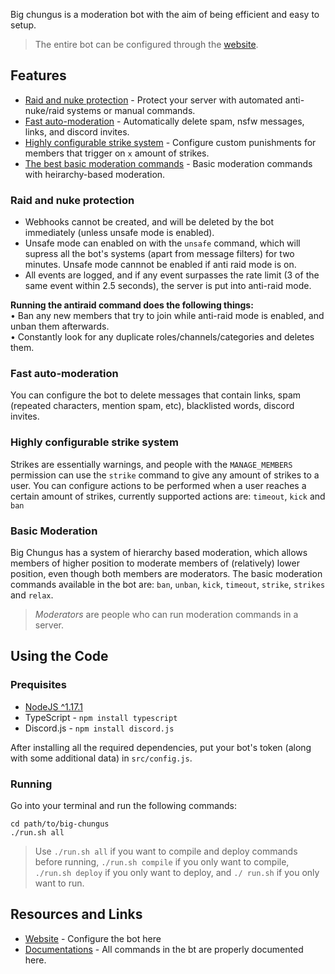 Big chungus is a moderation bot with the aim of being efficient and easy to setup.
> The entire bot can be configured through the [website](NOT_IMPLEMENTED).

## Features
* [Raid and nuke protection](https://github.com/duckie451/big-chungus#raid-and-nuke-protection) - Protect your server with automated anti-nuke/raid systems or manual commands.
* [Fast auto-moderation](https://github.com/duckie451/big-chungus#fast-auto-moderation) - Automatically delete spam, nsfw messages, links, and discord invites.
* [Highly configurable strike system](https://github.com/duckie451/big-chungus#highly-configurable-strike-system) - Configure custom punishments for members that trigger on `x` amount of strikes.
* [The best basic moderation commands](https://github.com/duckie451/big-chungus#basic-moderation) - Basic moderation commands with heirarchy-based moderation.

### Raid and nuke protection
* Webhooks cannot be created, and will be deleted by the bot immediately (unless unsafe mode is enabled).
* Unsafe mode can enabled on with the `unsafe` command, which will supress all the bot's systems (apart from message filters) for two minutes. Unsafe mode cannnot be enabled if anti raid mode is on.
* All events are logged, and if any event surpasses the rate limit (3 of the same event within 2.5 seconds), the server is put into anti-raid mode.

**Running the antiraid command does the following things:**<br>
• Ban any new members that try to join while anti-raid mode is enabled, and unban them afterwards. <br>
• Constantly look for any duplicate roles/channels/categories and deletes them.

### Fast auto-moderation
You can configure the bot to delete messages that contain links, spam (repeated characters, mention spam, etc), blacklisted words, discord invites.

### Highly configurable strike system
Strikes are essentially warnings, and people with the `MANAGE_MEMBERS` permission can use the `strike` command to give any amount of strikes to a user.
You can configure actions to be performed when a user reaches a certain amount of strikes, currently supported actions are: `timeout`, `kick` and `ban`

### Basic Moderation
Big Chungus has a system of hierarchy based moderation, which allows members of higher position to moderate members of (relatively) lower position, even though both members are moderators. The basic moderation commands available in the bot are: `ban`, `unban`, `kick`, `timeout`, `strike`, `strikes` and `relax`.
> _Moderators_ are people who can run moderation commands in a server.

## Using the Code
### Prequisites
- [NodeJS ^1.17.1](https://nodejs.org/en/)
- TypeScript - `npm install typescript`
- Discord.js - `npm install discord.js`

After installing all the required dependencies, put your bot's token (along with some additional data) in `src/config.js`.

### Running
Go into your terminal and run the following commands:
```
cd path/to/big-chungus
./run.sh all
```
> Use `./run.sh all` if you want to compile and deploy commands before running, `./run.sh compile` if you only want to compile, `./run.sh deploy` if you only want to deploy, and `./ run.sh` if you only want to run.

## Resources and Links
* [Website](NOT_IMPLEMENTED) - Configure the bot here
* [Documentations](NOT_IMPLEMENTED) - All commands in the bt are properly documented here.
